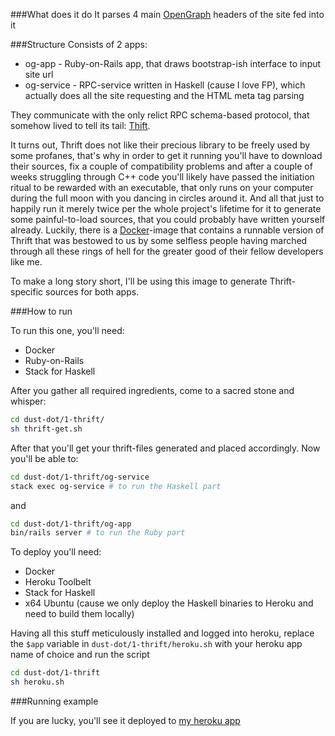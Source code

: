 ###What does it do
It parses 4 main [OpenGraph](http://ogp.me/) headers of the site fed into it

###Structure
Consists of 2 apps:
* og-app - Ruby-on-Rails app, that draws bootstrap-ish interface to input site url
* og-service - RPC-service written in Haskell (cause I love FP),
which actually does all the site requesting and the HTML meta tag parsing

They communicate with the only relict RPC schema-based protocol, that somehow lived
 to tell its tail: [Thift](https://thrift.apache.org).

It turns out, Thrift does not like their precious library to be freely used by some profanes, that's why in order to
get it running you'll have to download their sources, fix a couple of compatibility problems and after a couple of weeks
struggling through C++ code you'll likely have passed the initiation ritual to be rewarded with an executable, that only runs on
your computer during the full moon with you dancing in circles around it.
And all that just to happily run it merely twice per the whole project's lifetime for it
to generate some painful-to-load sources, that you could probably have written yourself already.
Luckily, there is a [Docker](https://www.docker.com/)-image that
contains a runnable version of Thrift that was bestowed to us by some selfless people having marched through all
these rings of hell for the greater good of their fellow developers like me.

To make a long story short, I'll be using this image to generate Thrift-specific sources for both apps.

###How to run

To run this one, you'll need:

* Docker
* Ruby-on-Rails
* Stack for Haskell

After you gather all required ingredients, come to a sacred stone and whisper:

```bash
cd dust-dot/1-thrift/
sh thrift-get.sh
```

After that you'll get your thrift-files generated and placed accordingly. Now you'll be able to:


```bash
cd dust-dot/1-thrift/og-service
stack exec og-service # to run the Haskell part
```

and 

```bash
cd dust-dot/1-thrift/og-app
bin/rails server # to run the Ruby part
```

To deploy you'll need:
* Docker
* Heroku Toolbelt
* Stack for Haskell
* x64 Ubuntu (cause we only deploy the Haskell binaries to Heroku and need to build them locally)

Having all this stuff meticulously installed and logged into heroku, replace the ``$app`` variable
in ``dust-dot/1-thrift/heroku.sh`` with your heroku app name of choice and run the script

```bash
cd dust-dot/1-thrift
sh heroku.sh
```

###Running example

If you are lucky, you'll see it deployed to [my heroku app](http://dust1-og-app.herokuapp.com/)
